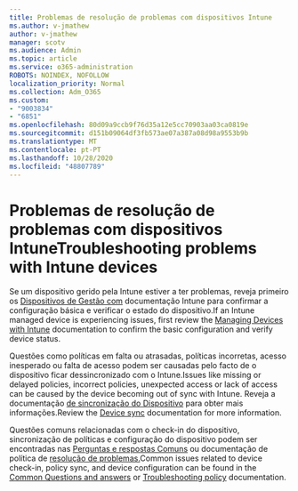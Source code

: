 ```yaml
---
title: Problemas de resolução de problemas com dispositivos Intune
ms.author: v-jmathew
author: v-jmathew
manager: scotv
ms.audience: Admin
ms.topic: article
ms.service: o365-administration
ROBOTS: NOINDEX, NOFOLLOW
localization_priority: Normal
ms.collection: Adm_O365
ms.custom:
- "9003834"
- "6851"
ms.openlocfilehash: 80d09a9ccb9f76d35a12e5cc70903aa03ca0819e
ms.sourcegitcommit: d151b09064df3fb573ae07a387a08d98a9553b9b
ms.translationtype: MT
ms.contentlocale: pt-PT
ms.lasthandoff: 10/28/2020
ms.locfileid: "48807789"
---
```

# <a name="troubleshooting-problems-with-intune-devices"></a><span data-ttu-id="a1ce2-102">Problemas de resolução de problemas com dispositivos Intune</span><span class="sxs-lookup"><span data-stu-id="a1ce2-102">Troubleshooting problems with Intune devices</span></span>

<span data-ttu-id="a1ce2-103">Se um dispositivo gerido pela Intune estiver a ter problemas, reveja primeiro os [Dispositivos de Gestão com](https://docs.microsoft.com/mem/intune/protect/endpoint-security-manage-devices) documentação Intune para confirmar a configuração básica e verificar o estado do dispositivo.</span><span class="sxs-lookup"><span data-stu-id="a1ce2-103">If an Intune managed device is experiencing issues, first review the [Managing Devices with Intune](https://docs.microsoft.com/mem/intune/protect/endpoint-security-manage-devices) documentation to confirm the basic configuration and verify device status.</span></span>

<span data-ttu-id="a1ce2-104">Questões como políticas em falta ou atrasadas, políticas incorretas, acesso inesperado ou falta de acesso podem ser causadas pelo facto de o dispositivo ficar dessincronizado com o Intune.</span><span class="sxs-lookup"><span data-stu-id="a1ce2-104">Issues like missing or delayed policies, incorrect policies, unexpected access or lack of access can be caused by the device becoming out of sync with Intune.</span></span> <span data-ttu-id="a1ce2-105">Reveja a documentação [de sincronização do Dispositivo](https://docs.microsoft.com/mem/intune/remote-actions/device-sync) para obter mais informações.</span><span class="sxs-lookup"><span data-stu-id="a1ce2-105">Review the [Device sync](https://docs.microsoft.com/mem/intune/remote-actions/device-sync) documentation for more information.</span></span>

<span data-ttu-id="a1ce2-106">Questões comuns relacionadas com o check-in do dispositivo, sincronização de políticas e configuração do dispositivo podem ser encontradas nas [Perguntas e respostas Comuns](https://docs.microsoft.com/mem/intune/configuration/device-profile-troubleshoot) ou documentação de política de [resolução de problemas.](https://docs.microsoft.com/mem/intune/configuration/troubleshoot-policies-in-microsoft-intune)</span><span class="sxs-lookup"><span data-stu-id="a1ce2-106">Common issues related to device check-in, policy sync, and device configuration can be found in the [Common Questions and answers](https://docs.microsoft.com/mem/intune/configuration/device-profile-troubleshoot) or [Troubleshooting policy](https://docs.microsoft.com/mem/intune/configuration/troubleshoot-policies-in-microsoft-intune) documentation.</span></span>
